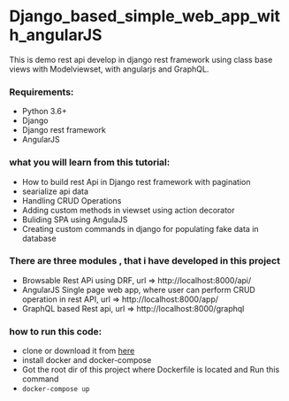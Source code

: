 # Django_based_simple_web_app_with_angularJS
This is demo rest api develop in django rest framework using class base views with Modelviewset, with angularjs and GraphQL.
<h3>Requirements:</h3>
<ul>
	<li>Python 3.6+</li>
	<li>Django</li>
	<li>Django rest framework</li>
	<li>AngularJS</li>
</ul>
<h3>what you will learn from this tutorial:</h3>
 
<ul>
	<li>How to build rest Api in Django rest framework with pagination</li>
	<li>searialize api data </li>
	<li>Handling CRUD Operations</li>
  <li>Adding custom methods in viewset using action decorator</li>
  <li>Buliding SPA using AngulaJS </li>
  <li>Creating custom commands in django for populating fake data in database</li>
</ul>
<h3>There are three modules , that i have developed in this project </h3>
<ul>
<li>Browsable Rest APi using DRF, url => http://localhost:8000/api/ </li>
<li>AngularJS Single page web app, where user can perform CRUD operation in rest API, url => http://localhost:8000/app/ <l/i>
<li>GraphQL based Rest api, url => http://localhost:8000/graphql </li>

</ul>
<h3>how to run this code:</h3>
<ul>
	<li>clone or download it from <a href="https://github.com/rajat4665/Django_based_simple_web_app_with_angularJS" target="_blank" rel="noopener">here</a></li>
	<li>install docker and docker-compose</li>
	<li>Got the root dir of this project where Dockerfile is located and Run this command</li>
  <li><code>docker-compose up</code></li>
 </ul>
 
 
